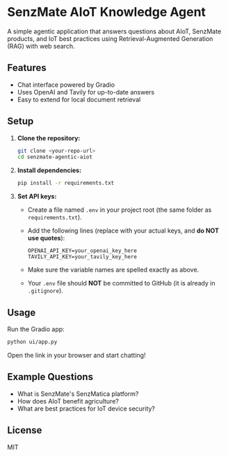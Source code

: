 # SenzMate AIoT Knowledge Agent

A simple agentic application that answers questions about AIoT, SenzMate products, and IoT best practices using Retrieval-Augmented Generation (RAG) with web search.

## Features
- Chat interface powered by Gradio
- Uses OpenAI and Tavily for up-to-date answers
- Easy to extend for local document retrieval

## Setup

1. **Clone the repository:**
   ```bash
   git clone <your-repo-url>
   cd senzmate-agentic-aiot
   ```
2. **Install dependencies:**
   ```bash
   pip install -r requirements.txt
   ```
3. **Set API keys:**
   - Create a file named `.env` in your project root (the same folder as `requirements.txt`).
   - Add the following lines (replace with your actual keys, and **do NOT use quotes**):

     ```env
     OPENAI_API_KEY=your_openai_key_here
     TAVILY_API_KEY=your_tavily_key_here
     ```

   - Make sure the variable names are spelled exactly as above.
   - Your `.env` file should **NOT** be committed to GitHub (it is already in `.gitignore`).

## Usage

Run the Gradio app:
```bash
python ui/app.py
```

Open the link in your browser and start chatting!

## Example Questions
- What is SenzMate's SenzMatica platform?
- How does AIoT benefit agriculture?
- What are best practices for IoT device security?

## License
MIT 